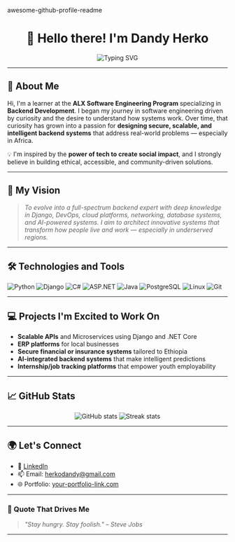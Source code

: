 
awesome-github-profile-readme


<h1 align="center">👋 Hello there! I'm Dandy Herko</h1>

<p align="center">
  <img src="https://readme-typing-svg.demolab.com?font=Fira+Code&duration=2500&pause=1000&center=true&vCenter=true&width=435&lines=Software+Engineer+%7C+Backend+Developer;Passionate+about+secure+and+scalable+systems;Driven+by+impact+in+Africa+and+Beyond" alt="Typing SVG" />
</p>

---

## 🚀 About Me

Hi, I'm a learner at the **ALX Software Engineering Program** specializing in **Backend Development**. I began my journey in software engineering driven by curiosity and the desire to understand how systems work. Over time, that curiosity has grown into a passion for **designing secure, scalable, and intelligent backend systems** that address real-world problems — especially in Africa.

💡 I'm inspired by the **power of tech to create social impact**, and I strongly believe in building ethical, accessible, and community-driven solutions.

---

## 🎯 My Vision

> _To evolve into a full-spectrum backend expert with deep knowledge in Django, DevOps, cloud platforms, networking, database systems, and AI-powered systems. I aim to architect innovative systems that transform how people live and work — especially in underserved regions._

---

## 🛠️ Technologies and Tools

![Python](https://img.shields.io/badge/Python-3776AB?style=for-the-badge&logo=python&logoColor=white)
![Django](https://img.shields.io/badge/Django-092E20?style=for-the-badge&logo=django&logoColor=white)
![C#](https://img.shields.io/badge/C%23-239120?style=for-the-badge&logo=c-sharp&logoColor=white)
![ASP.NET](https://img.shields.io/badge/ASP.NET-512BD4?style=for-the-badge&logo=dotnet&logoColor=white)
![Java](https://img.shields.io/badge/Java-ED8B00?style=for-the-badge&logo=java&logoColor=white)
![PostgreSQL](https://img.shields.io/badge/PostgreSQL-316192?style=for-the-badge&logo=postgresql&logoColor=white)
![Linux](https://img.shields.io/badge/Linux-FCC624?style=for-the-badge&logo=linux&logoColor=black)
![Git](https://img.shields.io/badge/Git-F05032?style=for-the-badge&logo=git&logoColor=white)

---

## 💻 Projects I'm Excited to Work On

- **Scalable APIs** and Microservices using Django and .NET Core
- **ERP platforms** for local businesses
- **Secure financial or insurance systems** tailored to Ethiopia
- **AI-integrated backend systems** that make intelligent predictions
- **Internship/job tracking platforms** that empower youth employability

---

## 📈 GitHub Stats

<p align="center">
  <img src="https://github-readme-stats.vercel.app/api?username=your-username&show_icons=true&theme=radical" alt="GitHub stats" />
  <img src="https://github-readme-streak-stats.herokuapp.com/?user=your-username&theme=radical" alt="Streak stats" />
</p>

---

## 🌍 Let's Connect

- 💼 [LinkedIn]((https://www.linkedin.com/in/dandy-herko-203385337/))
- 📫 Email: herkodandy@gmail.com
- 🌐 Portfolio: [your-portfolio-link.com](https://your-portfolio-link.com)

---

### 🧠 Quote That Drives Me

> _"Stay hungry. Stay foolish." – Steve Jobs_

---

